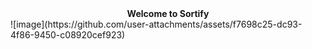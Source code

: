 <div align="center">
<b>Welcome to Sortify</b>
</div>
![image](https://github.com/user-attachments/assets/f7698c25-dc93-4f86-9450-c08920cef923)
